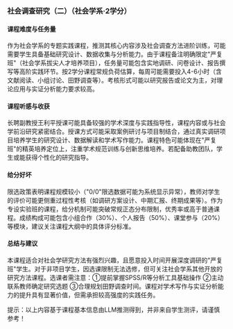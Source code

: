 ### 社会调查研究（二）（社会学系·2学分）

#### 课程难度与任务量  
作为社会学系的专题实践课程，推测其核心内容涉及社会调查方法进阶训练，可能需要学生具备基础研究设计、数据收集与分析能力。由于课程备注明确限定"严复班"（社会学系拔尖人才培养项目），任务量可能包含实地调研、问卷设计、报告撰写等高阶实践环节。按2学分课程常规负荷估算，每周可能需要投入4-6小时（含文献阅读、小组讨论、田野调查等）。考核形式可能以研究报告或论文为主，对理论应用与实证分析能力要求较高。

#### 课程听感与收获  
长聘副教授王利平授课可能具备较强的学术深度与实践指导性，课程内容或与社会学前沿研究紧密结合。授课方式可能采取案例研讨与项目制结合，通过真实调研项目培养学生的研究设计、数据解读和学术写作能力。课程特色可能体现在"严复班"的精英培养定位上，注重学术规范训练与创新思维培养。若配备助教团队，学生或能获得个性化的研究指导。

#### 给分好坏  
限选政策表明课程规模较小（"0/0"限选数据可能为系统显示异常），教师对学生的评价可能更侧重过程性考核（如调研方案设计、中期汇报、终期成果等）。作为专设实验班的课程，给分机制可能突破常规正态分布限制，优秀率或高于普通课程。成绩构成可能包含小组合作（30%）、个人报告（50%）、课堂参与（20%）等模块，建议关注课程大纲中的具体评分标准。

#### 总结与建议  
本课程适合对社会学研究方法有强烈兴趣，且愿意投入时间开展深度调研的"严复班"学生。对于非项目学生，因选课限制无法选修，但可关注社会学系其他开放的研究方法课程。选课者需注意：①提前掌握SPSS/R等分析工具基础操作 ②主动联系教师确定研究选题 ③合理规划田野调查时间。课程对学术写作与实证分析能力的提升具有显著价值，但需承担较高强度的实践任务。

提示：以上内容基于课程基本信息由LLM推测得到，并非来自学生测评，请谨慎参考！